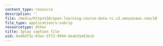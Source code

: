```yaml
---
content_type: resource
description: ''
file: /media/https%3A/open-learning-course-data-rc.s3.amazonaws.com/18-02sc-multivariable-calculus-fall-2010/6e46d73c83ac3f729994deab31e63ecb_rtEaK_Jp7zU.srt
file_type: application/x-subrip
resourcetype: Other
title: 3play caption file
uid: 6e46d73c-83ac-3f72-9994-deab31e63ecb
---
```

